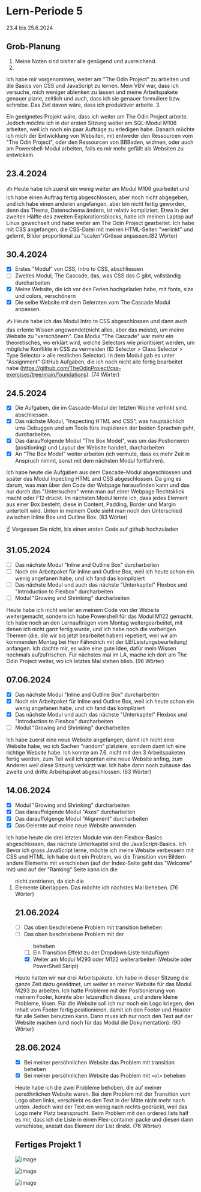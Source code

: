 # Lern-Periode 5

23.4 bis 25.6.2024

## Grob-Planung

1.  Meine Noten sind bisher alle genügend und ausreichend. 
2.  
   
   Ich habe mir vorgenommen, weiter am "The Odin Project" zu arbeiten und die Basics von CSS und JavaScript zu lernen. Mein VBV war, dass ich versuche, mich weniger ablenken zu lassen und meine Arbeitspakete genauer plane, zeitlich und auch, dass ich sie genauer formuliere bzw. schreibe. Das Ziel davon wäre, dass ich produktiver arbeite.
3. 
   
   Ein geeignetes Projekt wäre, dass ich weiter am The Odin Project arbeite. Jedoch möchte ich in der ersten Sitzung weiter am SQL-Modul M106 arbeiten, weil ich noch ein paar Aufträge zu erledigen habe. Danach möchte ich mich der Entwicklung von Websiten, mit entweder den Ressourcen vom "The Odin Project", oder den Ressourcen von BBBaden, widmen, oder auch am Powershell-Modul arbeiten, falls es mir mehr gefällt als Websiten zu entwickeln.

## 23.4.2024

✍️ Heute habe ich zuerst ein wenig weiter am Modul M106 gearbeitet und ich habe einen Auftrag fertig abgeschlossen, aber noch nicht abgegeben, und ich habe einen anderen angefangen, aber bin nicht fertig geworden, denn das Thema, Datenschema ändern, ist relativ kompliziert. 
Etwa in der zweiten Hälfte des zweiten Explorationsblocks, habe ich meinen Laptop auf Linux gewechselt und habe weiter am The Odin Project gearbeitet. Ich habe mit CSS angefangen, die CSS-Datei mit meinen HTML-Seiten "verlinkt" und gelernt, Bilder proportional zu "scalen"/Grösse anpassen.(82 Wörter)

## 30.4.2024

- [x] Erstes "Modul" von CSS, Intro to CSS, abschliessen
- [ ] Zweites Modul, The Cascade, das, was CSS das C gibt, vollständig durcharbeiten
- [x] Meine Website, die ich vor den Ferien hochgeladen habe, mit fonts, size und colors, verschönern
- [x] Die selbe Website mit dem Gelernten vom The Cascade Modul anpassen. 

✍️ Heute habe ich das Modul Intro to CSS abgeschlossen und dann auch das erlente Wissen angewendet(nicht alles, aber das meiste), um meine Website zu "verschönern". Das Modul "The Cascade" war mehr ein theoretisches, wo erklärt wird, welche Selectors wie prioritisiert werden, um mögliche Konflikte in CSS zu vermeiden (ID Selector > Class Selector > Type Selector > alle restlichen Selector). In dem Modul gab es unter "Assignment" GitHub Aufgaben, die ich noch nicht alle fertig bearbeitet habe (https://github.com/TheOdinProject/css-exercises/tree/main/foundations). (74 Wörter)

## 24.5.2024

- [x] Die Aufgaben, die im Cascade-Modul der letzten Woche verlinkt sind, abschliessen.
- [x] Das nächste Modul, "Inspecting HTML and CSS", was hauptsächlich ums Debuggen und um Tools fürs Inspizieren der beiden Sprachen geht, durcharbeiten.
- [x] Das darauffolgende Modul "The Box Model", was um das Postionieren (positioning) und Layout der Website handelt, durcharbeiten
- [x] An "The Box Model" weiter arbeiten (ich vermute, dass es mehr Zeit in Anspruch nimmt, sonst mit dem nächsten Modul fortfahren).

Ich habe heute die Aufgaben aus dem Cascade-Modul abgeschlossen und später das Modul Inpecting HTML and CSS abgeschlossen. Da ging es darum, was man über den Code der Webpage herausfinden kann und das nur durch das "Untersuchen" wenn man auf einer Webpage Rechtsklick macht oder F12 drückt. Im nächsten Modul lernte ich, dass jedes Element aus einer Box besteht, diese in Content, Padding, Border und Margin unterteilt wird. Unten in meinem Code sieht man noch den Unterschied zwischen Inline Box und Outline Box. (83 Wörter)

☝️ Vergessen Sie nicht, bis einen ersten Code auf github hochzuladen

## 31.05.2024

- [ ] Das nächste Modul "Inline and Outline Box" durcharbeiten
- [ ] Noch ein Arbeitpaket für Inline and Outline Box, weil ich heute schon ein wenig angefanen habe, und ich fand das kompliziert
- [ ] Das nächste Modul und auch das nächste "Unterkapitel" Flexbox und "Introduction to Flexbox" durcharbeiten
- [ ] Modul "Growing and Shrinking" durcharbeiten

Heute habe ich nicht weiter an meinem Code von der Website weitergemacht, sondern ich habe Powershell für das Modul M122 gemacht. Ich habe noch an den Lernaufträgen vom Montag weitergearbeiitet, mit denen ich nicht ganz fertig wurde, und ich habe noch die vorherigen Themen (die, die wir bis jetzt bearbeitet haben) repetiert, weil wir am kommenden Montag bei Herr Fähndrich mit der LB(Leistungsbeurteilung) anfangen. Ich dachte mir, es wäre eine gute Idee, dafür mein Wissen nochmals aufzufrischen.
Für nächstes mal im LA, mache ich dort am The Odin Project weiter, wo ich letztes Mal stehen blieb. (96 Wörter)

## 07.06.2024

- [x] Das nächste Modul "Inline and Outline Box" durcharbeiten
- [x] Noch ein Arbeitpaket für Inline and Outline Box, weil ich heute schon ein wenig angefanen habe, und ich fand das kompliziert
- [x] Das nächste Modul und auch das nächste "Unterkapitel" Flexbox und "Introduction to Flexbox" durcharbeiten
- [ ] Modul "Growing and Shrinking" durcharbeiten

Ich habe zuerst eine neue Website angefangen, damit ich nicht eine Website habe, wo ich Sachen "random" platziere, sondern damt ich eine richtige Website habe. Ich konnte am 7.6. nicht mit den 3 Arbeitspaketen fertig werden, zum Teil weil ich spontan eine neue Website anfing, zum Anderen weil diese Sitzung verkürzt war. Ich habe dann noch zuhause das zweite und dritte Arbeitspaket abgeschlossen. (63 Wörter)

## 14.06.2024

- [x] Modul "Growing and Shrinking" durcharbeiten
- [x] Das darauffolgende Modul "Axes" durcharbeiten
- [x] Das darauffolgenge Modul "Alignment" durcharbeiten
- [x] Das Gelernte auf meine neue Website anwenden

Ich habe   heute die drei letzten Module von den Flexbox-Basics abgeschlossen, das nächste Unterkapitel sind die JavaScript-Basics. Ich Bevor ich gross JavaScript lerne, möchte ich meine Website verbessern mit CSS und HTML. Ich habe dort ein Problem, wo die Transition von Bildern andere Elemente mit verschieben (auf der Index-Seite geht das "Welcome" mit) und auf der "Ranking" Seite kann ich die <ol> nicht zentrieren, da sich die <li> Elemente überlappen. Das möchte ich nächstes Mal beheben. (76 Wörter)

## 21.06.2024

- [ ] Das oben beschriebene Problem mit transition beheben
- [ ] Das oben beschriebene Problem mit der <ol> beheben
- [ ] Ein Transition Effekt zu der Dropdown Liste hinzufügen
- [x] Weiter am Modul M293 oder M122 weiterarbeiten (Website oder PowerShell Skript)

Heute hatten wir nur drei Arbeitspakete. Ich habe in dieser Sitzung die ganze Zeit dazu gewidmet, um weiter an meiner Website für das Modul M293 zu arbeiten. Ich hatte Probleme mit der Positionierung von meinem Footer, konnte aber letzendlich dieses, und andere kleine Probleme, lösen. Für die Website soll ich nur noch ein Logo kriegen, den Inhalt vom Footer fertig positionieren, damit ich den Footer und Header für alle Seiten benutzen kann. Dann muss ich nur noch den Text auf der Website machen (und noch für das Modul die Dokumentation). (90 Wörter)


## 28.06.2024

- [x] Bei meiner persöhnlichen Website das Problem mit transition beheben
- [x] Bei meiner persöhnlichen Website das Problem mit ```<ol>``` beheben

Heute habe ich die zwei Probleme behoben, die auf meiner persöhnlichen Website waren. Bei dem Problem mit der Transition vom Logo oben links, verschiebt es den Text in der Mitte nicht mehr nach unten. Jedoch wird der Text ein wenig nach rechts gedrückt, weil das Logo mehr Platz beansprucht. Beim Problem mit den ordered lists half es mir, dass ich die Liste in einen Flex-container packe und diesen dann verschiebe, anstatt das Element der List direkt. (76 Wörter)

## Fertiges Projekt 1

![image](https://github.com/AlanLienhard/Lern-Periode-5/assets/142605666/ceb0fe8e-637b-4f07-9ce4-4c8cebcc8dfa)

![image](https://github.com/AlanLienhard/Lern-Periode-5/assets/142605666/2c6bd57a-7b01-4d5c-98a2-1fb7ff0be348)

![image](https://github.com/AlanLienhard/Lern-Periode-5/assets/142605666/d46c3fd4-6388-4782-96fc-32e64ef0d5c8)



